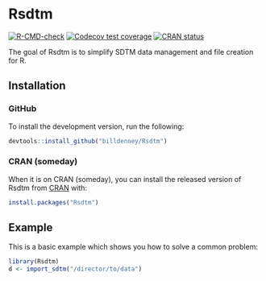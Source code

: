 # Rsdtm

<!-- badges: start -->
[![R-CMD-check](https://github.com/billdenney/Rsdtm/actions/workflows/R-CMD-check.yaml/badge.svg)](https://github.com/billdenney/Rsdtm/actions/workflows/R-CMD-check.yaml)
[![Codecov test coverage](https://codecov.io/gh/billdenney/Rsdtm/branch/main/graph/badge.svg)](https://app.codecov.io/gh/billdenney/Rsdtm?branch=main)
[![CRAN status](https://www.r-pkg.org/badges/version/Rsdtm)](https://CRAN.R-project.org/package=Rsdtm)
<!-- badges: end -->

The goal of Rsdtm is to simplify SDTM data management and file creation for R.

## Installation

### GitHub

To install the development version, run the following:

``` r
devtools::install_github("billdenney/Rsdtm")
```

### CRAN (someday)

When it is on CRAN (someday), you can install the released version of Rsdtm from [CRAN](https://CRAN.R-project.org) with:

``` r
install.packages("Rsdtm")
```

## Example

This is a basic example which shows you how to solve a common problem:

``` r
library(Rsdtm)
d <- import_sdtm("/director/to/data")
```
